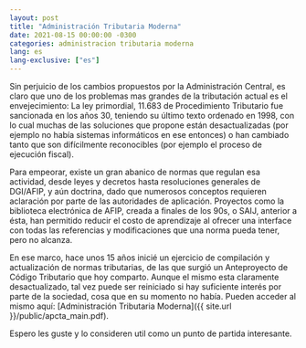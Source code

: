 ```yaml
---
layout: post
title: "Administración Tributaria Moderna"
date: 2021-08-15 00:00:00 -0300
categories: administracion tributaria moderna
lang: es
lang-exclusive: ["es"]
---
```


Sin perjuicio de los cambios propuestos por la Administración Central, es claro que uno de los problemas mas grandes de la tributación actual es el envejecimiento: La ley primordial, 11.683 de Procedimiento Tributario fue sancionada en los años 30, teniendo su último texto ordenado en 1998, con lo cual muchas de las soluciones que propone están desactualizadas (por ejemplo no había sistemas informáticos en ese entonces) o han cambiado tanto que son difícilmente reconocibles (por ejemplo el proceso de ejecución fiscal).

Para empeorar, existe un gran abanico de normas que regulan esa actividad, desde leyes y decretos hasta resoluciones generales de DGI/AFIP, y aún doctrina, dado que numerosos conceptos requieren aclaración por parte de las autoridades de aplicación. Proyectos como la biblioteca electrónica de AFIP, creada a finales de los 90s, o SAIJ, anterior a ésta, han permitido reducir el costo de aprendizaje al ofrecer una interface con todas las referencias y modificaciones que una norma pueda tener, pero no alcanza.

En ese marco, hace unos 15 años inicié un ejercicio de compilación y actualización de normas tributarias, de las que surgió un Anteproyecto de Código Tributario que hoy comparto. Aunque el mismo esta claramente desactualizado, tal vez puede ser reiniciado si hay suficiente interés por parte de la sociedad, cosa que en su momento no había. Pueden acceder al mismo aquí: [Administración Tributaria Moderna]({{ site.url }}/public/apcta_main.pdf).

Espero les guste y lo consideren util como un punto de partida interesante.
